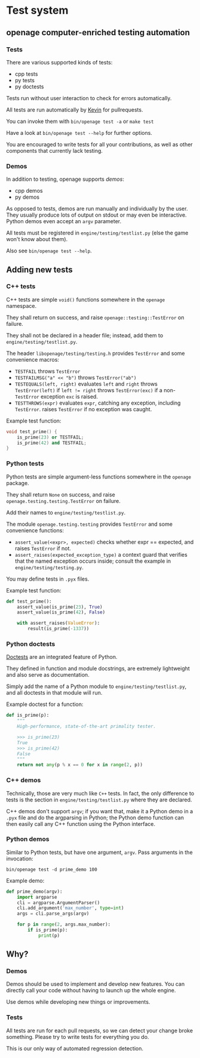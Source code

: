 # Test system

## openage computer-enriched testing automation

### Tests

There are various supported kinds of tests:

 - cpp tests
 - py tests
 - py doctests

Tests run without user interaction to check for errors automatically.

All tests are run automatically by [Kevin](https://github.com/SFTtech/kevin/) for pullrequests.


You can invoke them with `bin/openage test -a` or `make test`

Have a look at `bin/openage test --help` for further options.


You are encouraged to write tests for all your contributions, as well as other components that currently lack testing.


### Demos

In addition to testing, openage supports _demos_:

 - cpp demos
 - py demos

As opposed to tests, demos are run manually and individually by the user.
They usually produce lots of output on stdout or may even be interactive. Python demos even accept an `argv` parameter.

All tests must be registered in `engine/testing/testlist.py` (else the game won't know about them).

Also see `bin/openage test --help`.

## Adding new tests

### C++ tests

C++ tests are simple `void()` functions somewhere in the `openage` namespace.

They shall return on success, and raise `openage::testing::TestError` on failure.

They shall not be declared in a header file; instead, add them to `engine/testing/testlist.py`.

The header `libopenage/testing/testing.h` provides `TestError` and some convenience macros:

 - `TESTFAIL`
    throws `TestError`
 - `TESTFAILMSG("a" << "b")`
    throws `TestError("ab")`
 - `TESTEQUALS(left, right)`
    evaluates `left` and `right`
    throws `TestError(left)` if `left != right`
    throws `TestError(exc)` if a non-`TestError` exception `exc` is raised.
 - `TESTTHROWS(expr)`
    evaluates `expr`, catching any exception, including `TestError`.
    raises `TestError` if no exception was caught.

Example test function:

``` cpp
void test_prime() {
    is_prime(23) or TESTFAIL;
    is_prime(42) and TESTFAIL;
}
```


### Python tests

Python tests are simple argument-less functions somewhere in the `openage` package.

They shall return `None` on success, and raise `openage.testing.testing.TestError` on failure.

Add their names to `engine/testing/testlist.py`.

The module `openage.testing.testing` provides `TestError` and some convenience functions:

 - `assert_value(<expr>, expected)`
    checks whether expr == expected, and raises `TestError` if not.
 - `assert_raises(expected_exception_type)`
    a context guard that verifies that the named exception occurs inside;
    consult the example in `engine/testing/testing.py`.

You may define tests in `.pyx` files.

Example test function:

``` python
def test_prime():
    assert_value(is_prime(23), True)
    assert_value(is_prime(42), False)

    with assert_raises(ValueError):
        result(is_prime(-1337))
```


### Python doctests

[Doctests](https://docs.python.org/3/library/doctest.html) are an integrated feature of Python.

They defined in function and module docstrings, are extremely lightweight and also serve as documentation.

Simply add the name of a Python module to `engine/testing/testlist.py`, and all doctests in that module will run.

Example doctest for a function:

``` python
def is_prime(p):
    """
    High-performance, state-of-the-art primality tester.

    >>> is_prime(23)
    True
    >>> is_prime(42)
    False
    """
    return not any(p % x == 0 for x in range(2, p))
```

### C++ demos

Technically, those are very much like `C++` tests. In fact, the only difference to tests is the section in `engine/testing/testlist.py` where they are declared.

C++ demos don't support `argv`; if you want that, make it a Python demo in a `.pyx` file and do the argparsing in Python; the Python demo function can then easily call any C++ function using the Python interface.


### Python demos

Similar to Python tests, but have one argument, `argv`. Pass arguments in the invocation:

    bin/openage test -d prime_demo 100

Example demo:

``` python
def prime_demo(argv):
    import argparse
    cli = argparse.ArgumentParser()
    cli.add_argument('max_number', type=int)
    args = cli.parse_args(argv)

    for p in range(2, args.max_number):
        if is_prime(p):
            print(p)
```


## Why?

### Demos

Demos should be used to implement and develop new features.
You can directly call your code without having to launch up the whole engine.

Use demos while developing new things or improvements.


### Tests

All tests are run for each pull requests, so we can detect your change broke something.
Please try to write tests for everything you do.

This is our only way of automated regression detection.
